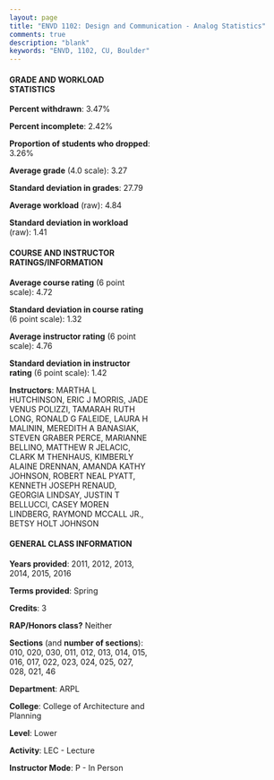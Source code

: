 ```yaml
---
layout: page
title: "ENVD 1102: Design and Communication - Analog Statistics"
comments: true
description: "blank"
keywords: "ENVD, 1102, CU, Boulder"
--- 
```

<head>
<script src="https://ajax.googleapis.com/ajax/libs/jquery/2.1.3/jquery.min.js"></script>
<script src="https://dl.dropboxusercontent.com/s/pc42nxpaw1ea4o9/highcharts.js?dl=0"></script>
<!-- <script src="../assets/js/highcharts.js"></script> -->
<style type="text/css">@font-face {
	font-family: "Bebas Neue";
	src: url(https://www.filehosting.org/file/details/544349/BebasNeue%20Regular.otf) format("opentype");
	}
	h1.Bebas { 
		font-family: "Bebas Neue", Verdana, Tahoma;
	}
</style>
</head>
<body>
	<div id="container" style="float: right; width: 45%; height: 88%; margin-left: 2.5%; margin-right: 2.5%;"></div>
	<script language="JavaScript">
		$(document).ready(function() {
		var chart = {type: 'column'};
		var title = {text: 'Grade Distribution'};
		var xAxis = {categories: ['A','B','C','D','F'],crosshair: true};
		var yAxis = {min: 0,title: {text: 'Percentage'}};
		var tooltip = {headerFormat: '<center><b><span style="font-size:20px">{point.key}</span></b></center>',
		               pointFormat: '<td style="padding:0"><b>{point.y:.1f}%</b></td>',
		               footerFormat: '</table>',shared: true,useHTML: true};
		var plotOptions = {column: {pointPadding: 0.0,borderWidth: 0}};  
		var credits = {enabled: false};var series= [{name: 'Percent',data: [42.69,47.47,8.11,0.27,1.46,]}];
		var json = {};
		json.chart = chart;
		json.title = title;
		json.tooltip = tooltip;
		json.xAxis = xAxis;
		json.yAxis = yAxis;  
		json.series = series;
		json.plotOptions = plotOptions;  
		json.credits = credits;
		$('#container').highcharts(json);
	});
	</script>
</body>
			   
#### GRADE AND WORKLOAD STATISTICS

**Percent withdrawn**: 3.47%

**Percent incomplete**: 2.42%

**Proportion of students who dropped**: 3.26%

**Average grade** (4.0 scale): 3.27

**Standard deviation in grades**: 27.79

**Average workload** (raw): 4.84

**Standard deviation in workload** (raw): 1.41

#### COURSE AND INSTRUCTOR RATINGS/INFORMATION

**Average course rating** (6 point scale): 4.72

**Standard deviation in course rating** (6 point scale): 1.32

**Average instructor rating** (6 point scale): 4.76

**Standard deviation in instructor rating** (6 point scale): 1.42

**Instructors**: MARTHA L HUTCHINSON, ERIC J MORRIS, JADE VENUS POLIZZI, TAMARAH RUTH LONG, RONALD G FALEIDE, LAURA H MALININ, MEREDITH A BANASIAK, STEVEN GRABER PERCE, MARIANNE BELLINO, MATTHEW R JELACIC, CLARK M THENHAUS, KIMBERLY ALAINE DRENNAN, AMANDA KATHY JOHNSON, ROBERT NEAL PYATT, KENNETH JOSEPH RENAUD, GEORGIA LINDSAY, JUSTIN T BELLUCCI, CASEY MOREN LINDBERG, RAYMOND MCCALL JR., BETSY HOLT JOHNSON

#### GENERAL CLASS INFORMATION

**Years provided**: 2011, 2012, 2013, 2014, 2015, 2016

**Terms provided**: Spring

**Credits**: 3

**RAP/Honors class?** Neither

**Sections** (and **number of sections**): 010, 020, 030, 011, 012, 013, 014, 015, 016, 017, 022, 023, 024, 025, 027, 028, 021, 46

**Department**: ARPL

**College**: College of Architecture and Planning

**Level**: Lower

**Activity**: LEC - Lecture

**Instructor Mode**: P  - In Person